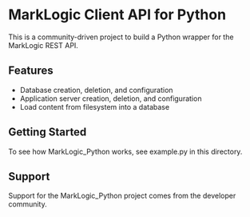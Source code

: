 # MarkLogic Client API for Python

This is a community-driven project to build a Python wrapper for the MarkLogic
REST API. 

## Features

* Database creation, deletion, and configuration
* Application server creation, deletion, and configuration
* Load content from filesystem into a database

## Getting Started

To see how MarkLogic_Python works, see example.py in this directory. 

## Support

Support for the MarkLogic_Python project comes from the developer community. 
